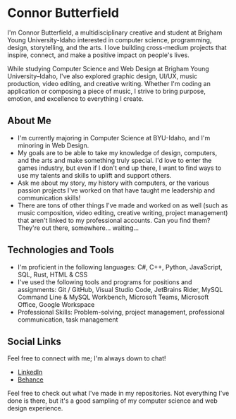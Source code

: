 # Connor Butterfield

I'm Connor Butterfield, a multidisciplinary creative and student at Brigham Young University-Idaho interested in computer science, programming, design, storytelling, and the arts. I love building cross-medium projects that inspire, connect, and make a positive impact on people's lives.

While studying Computer Science and Web Design at Brigham Young University–Idaho, I've also explored graphic design, UI/UX, music production, video editing, and creative writing. Whether I'm coding an application or composing a piece of music, I strive to bring purpose, emotion, and excellence to everything I create.

## About Me

- I'm currently majoring in Computer Science at BYU-Idaho, and I'm minoring in Web Design.
- My goals are to be able to take my knowledge of design, computers, and the arts and make something truly special. I'd love to enter the games industry, but even if I don't end up there, I want to find ways to use my talents and skills to uplift and support others.
- Ask me about my story, my history with computers, or the various passion projects I've worked on that have taught me leadership and communication skills!
- There are tons of other things I've made and worked on as well (such as music composition, video editing, creative writing, project management) that aren't linked to my professional accounts. Can you find them? They're out there, somewhere... waiting...

## Technologies and Tools

- I'm proficient in the following languages: C#, C++, Python, JavaScript, SQL, Rust, HTML & CSS
- I've used the following tools and programs for positions and assignments: Git / GitHub, Visual Studio Code, JetBrains Rider, MySQL Command Line &  MySQL Workbench, Microsoft Teams, Microsoft Office, Google Workspace
- Professional Skills: Problem-solving, project management, professional communication, task management
  
## Social Links

Feel free to connect with me; I'm always down to chat!

- [LinkedIn](https://www.linkedin.com/in/connor-butterfield-4a42b4330/)
- [Behance](https://www.behance.net/connorbutterf#)

Feel free to check out what I've made in my repositories. Not everything I've done is there, but it's a good sampling of my computer science and web design experience.
